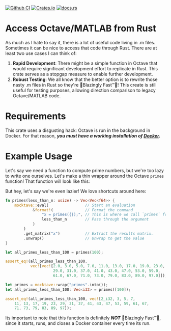 [![Github CI](https://github.com/cmccomb/mocktave/actions/workflows/tests.yml/badge.svg)](https://github.com/cmccomb/mocktave/actions)
[![Crates.io](https://img.shields.io/crates/v/mocktave.svg)](https://crates.io/crates/mocktave)
[![docs.rs](https://img.shields.io/docsrs/mocktave/latest?logo=rust)](https://docs.rs/mocktave)

# Access Octave/MATLAB from Rust
As much as I hate to say it, there is a lot of useful code living in .m files. Sometimes it can be nice to access that 
code through Rust. There are at least two use cases I can think of:
1. __Rapid Development__: There might be a simple function in Octave that would require significant development effort to replicate in Rust.
This crate serves as a stopgap measure to enable further development.
2. __Robust Testing__: We all know that the better option is to rewrite those nasty .m files in Rust so they're 🚀Blazingly Fast™️🚀! This create is still useful for testing 
purposes, allowing direction comparison to legacy Octave/MATLAB code. 

# Requirements
This crate uses a disgusting hack: Octave is run in the background in Docker. For that reason, *__you must have a working installation of [Docker](https://docs.docker.com/get-docker/).__*

# Example Usage
Let's say we need a function to compute prime numbers, but we're too lazy to write one ourselves. Let's make a thin 
wrapper around the Octave `primes` function! That function will look like this:

But hey, let's say we're even lazier! We love shortcuts around here:
```rust
fn primes(less_than_n: usize) -> Vec<Vec<f64>> {
    mocktave::eval(                // Start an evaluation
            &format!(              // Format the command
                "x = primes({});", // This is where we call `primes` from Octave
                less_than_n        // Pass through the argument
            )
        )
        .get_matrix("x")           // Extract the results matrix. 
        .unwrap()                  // Unwrap to get the value     
}

let all_primes_less_than_100 = primes(100);

assert_eq!(all_primes_less_than_100, 
           vec![vec![2.0, 3.0, 5.0, 7.0, 11.0, 13.0, 17.0, 19.0, 23.0, 
                     29.0, 31.0, 37.0, 41.0, 43.0, 47.0, 53.0, 59.0, 
                     61.0, 67.0, 71.0, 73.0, 79.0, 83.0, 89.0, 97.0]]);
```
```rust
let primes = mocktave::wrap("primes".into());
let all_primes_less_than_100: Vec<i32> = primes([100]);

assert_eq!(all_primes_less_than_100, vec![2_i32, 3, 5, 7,
    11, 13, 17, 19, 23, 29, 31, 37, 41, 43, 47, 53, 59, 61, 67,
    71, 73, 79, 83, 89, 97]);
```

Its important to note that this function is definitely *__NOT__* 🚀Blazingly Fast™️🚀, since it starts, runs, and closes 
a Docker container every time its run.
